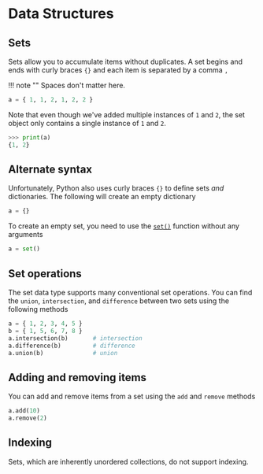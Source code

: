 # Data Structures

## Sets

Sets allow you to accumulate items without duplicates. A set begins and ends 
with curly braces `{}` and each item is separated by a comma `,`

!!! note ""
    Spaces don't matter here.

```python
a = { 1, 1, 2, 1, 2, 2 }
```

Note that even though we've added multiple instances of `1` and `2`, the set 
object only contains a single instance of `1` and `2`.

```python
>>> print(a)
{1, 2}
```

## Alternate syntax

Unfortunately, Python also uses curly braces `{}` to define sets _and_ 
dictionaries. The following will create an empty dictionary

```python
a = {}
```

To create an empty set, you need to use the 
[`set()`](https://docs.python.org/3/library/functions.html#func-set)
function without any arguments
    
```python
a = set()
```

## Set operations

The set data type supports many conventional set operations. You can find the 
`union`, `intersection`, and `difference` between two sets using the following 
methods

```python
a = { 1, 2, 3, 4, 5 }
b = { 1, 5, 6, 7, 8 }
a.intersection(b)       # intersection
a.difference(b)         # difference
a.union(b)              # union
```

## Adding and removing items

You can add and remove items from a set using the `add` and `remove` 
methods

```python
a.add(10)
a.remove(2)
```

## Indexing

Sets, which are inherently unordered collections, do not support indexing.

